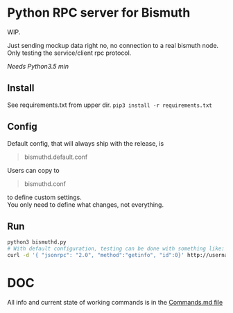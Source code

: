 # Python RPC server for Bismuth

WIP.  

Just sending mockup data right no, no connection to a real bismuth node.  
Only testing the service/client rpc protocol.

*Needs Python3.5 min*

## Install

See requirements.txt from upper dir.
`pip3 install -r requirements.txt`

## Config

Default config, that will always ship with the release, is 
> bismuthd.default.conf

Users can copy to
> bismuthd.conf

to define custom settings.  
You only need to define what changes, not everything.

## Run

```bash
python3 bismuthd.py
# With default configuration, testing can be done with something like:
curl -d '{ "jsonrpc": "2.0", "method":"getinfo", "id":0}' http://username:password@localhost:8115/ | jq
```


# DOC

All info and current state of working commands is in the [Commands.md file](Commands.md)
